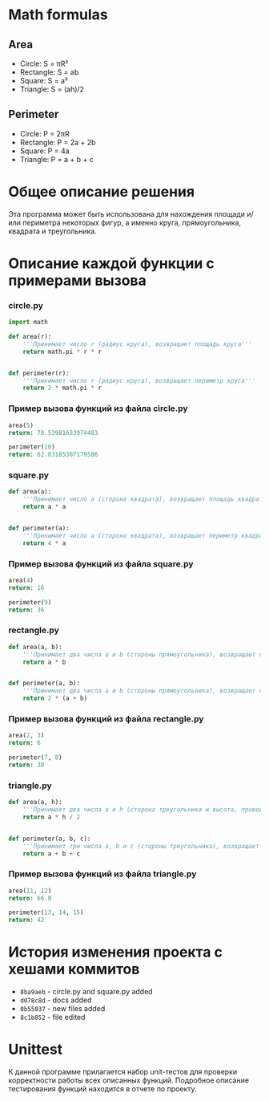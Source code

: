 # Math formulas
## Area
- Circle: S = πR²
- Rectangle: S = ab
- Square: S = a²
- Triangle: S = (ah)/2

## Perimeter
- Circle: P = 2πR
- Rectangle: P = 2a + 2b
- Square: P = 4a
- Triangle: P = a + b + c

# Общее описание решения
Эта программа может быть использована для нахождения площади и/или периметра некоторых фигур, а именно круга, прямоугольника, квадрата и треугольника.

# Описание каждой функции с примерами вызова

### circle.py
```python
import math

def area(r):
    '''Принимает число r (радиус круга), возвращает площадь круга'''
    return math.pi * r * r


def perimeter(r):
    '''Принимает число r (радиус круга), возвращает периметр круга'''
    return 2 * math.pi * r
```

### Пример вызова функций из файла circle.py
```python
area(5)
return: 78.53981633974483

perimeter(10)
return: 62.83185307179586
```

### square.py
```python
def area(a):
    '''Принимает число a (сторона квадрата), возвращает площадь квадрата'''
    return a * a


def perimeter(a):
    '''Принимает число a (сторона квадрата), возвращает периметр квадрата'''
    return 4 * a
```

### Пример вызова функций из файла square.py
```python
area(4)
return: 16

perimeter(9)
return: 36
```

### rectangle.py
```python
def area(a, b):
    '''Принимает два числа a и b (стороны прямоугольника), возвращает площадь прямоугольника'''
    return a * b


def perimeter(a, b):
    '''Принимает два числа a и b (стороны прямоугольника), возвращает периметр прямоугольника'''
    return 2 * (a + b)
```

### Пример вызова функций из файла rectangle.py
```python
area(2, 3)
return: 6

perimeter(7, 8)
return: 30
```

### triangle.py
```python
def area(a, h):
    '''Принимает два числа a и h (сторона треугольника и высота, проведённая к ней, соответственно), возвращает площадь треугольника'''
    return a * h / 2 


def perimeter(a, b, c):
    '''Принимает три числа a, b и c (стороны треугольника), возвращает периметр треугольника'''
    return a + b + c
```

### Пример вызова функций из файла triangle.py
```python
area(11, 12)
return: 66.0

perimeter(13, 14, 15)
return: 42
```

# История изменения проекта с хешами коммитов
- `8ba9aeb` - circle.py and square.py added
- `d078c8d` - docs added
- `0b55037` - new files added
- `8c1b852` - file edited 

# Unittest
К данной программе прилагается набор unit-тестов для проверки корректности работы всех описанных функций. Подробное описание тестирования функций находится в отчете по проекту.
